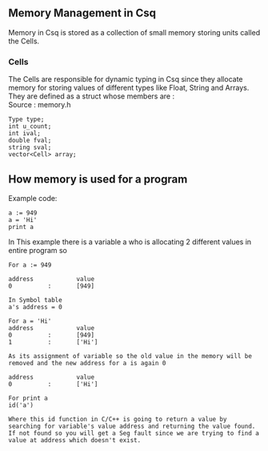 ## Memory Management in Csq
Memory in Csq is stored as a collection of small memory storing units called the Cells.
### Cells
The Cells are responsible for dynamic typing in Csq since they allocate memory for storing values of different types like Float, String and Arrays.
<br>
They are defined as a struct whose members are :
<br>
Source : memory.h
```
Type type;
int u_count;
int ival;
double fval;
string sval;
vector<Cell> array;
```

## How memory is used for a program
Example code:
```
a := 949
a = 'Hi'
print a
```
In This example there is a variable a who is allocating 2 different values in entire program so
```
For a := 949

address            value
0          :       [949]

In Symbol table
a's address = 0

For a = 'Hi'
address            value
0          :       [949]
1          :       ['Hi']

As its assignment of variable so the old value in the memory will be removed and the new address for a is again 0

address            value
0          :       ['Hi']

For print a
id('a')

Where this id function in C/C++ is going to return a value by searching for variable's value address and returning the value found.
If not found so you will get a Seg fault since we are trying to find a value at address which doesn't exist.
```
